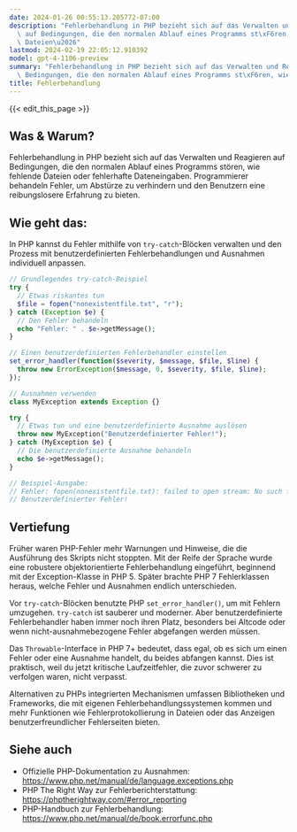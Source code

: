```yaml
---
date: 2024-01-26 00:55:13.205772-07:00
description: "Fehlerbehandlung in PHP bezieht sich auf das Verwalten und Reagieren\
  \ auf Bedingungen, die den normalen Ablauf eines Programms st\xF6ren, wie fehlende\
  \ Dateien\u2026"
lastmod: 2024-02-19 22:05:12.910392
model: gpt-4-1106-preview
summary: "Fehlerbehandlung in PHP bezieht sich auf das Verwalten und Reagieren auf\
  \ Bedingungen, die den normalen Ablauf eines Programms st\xF6ren, wie fehlende Dateien\u2026"
title: Fehlerbehandlung
---
```


{{< edit_this_page >}}

## Was & Warum?
Fehlerbehandlung in PHP bezieht sich auf das Verwalten und Reagieren auf Bedingungen, die den normalen Ablauf eines Programms stören, wie fehlende Dateien oder fehlerhafte Dateneingaben. Programmierer behandeln Fehler, um Abstürze zu verhindern und den Benutzern eine reibungslosere Erfahrung zu bieten.

## Wie geht das:
In PHP kannst du Fehler mithilfe von `try-catch`-Blöcken verwalten und den Prozess mit benutzerdefinierten Fehlerbehandlungen und Ausnahmen individuell anpassen.

```php
// Grundlegendes try-catch-Beispiel
try {
  // Etwas riskantes tun
  $file = fopen("nonexistentfile.txt", "r");
} catch (Exception $e) {
  // Den Fehler behandeln
  echo "Fehler: " . $e->getMessage();
}

// Einen benutzerdefinierten Fehlerbehandler einstellen
set_error_handler(function($severity, $message, $file, $line) {
  throw new ErrorException($message, 0, $severity, $file, $line);
});

// Ausnahmen verwenden
class MyException extends Exception {}

try {
  // Etwas tun und eine benutzerdefinierte Ausnahme auslösen
  throw new MyException("Benutzerdefinierter Fehler!");
} catch (MyException $e) {
  // Die benutzerdefinierte Ausnahme behandeln
  echo $e->getMessage();
}

// Beispiel-Ausgabe:
// Fehler: fopen(nonexistentfile.txt): failed to open stream: No such file or directory
// Benutzerdefinierter Fehler!
```

## Vertiefung
Früher waren PHP-Fehler mehr Warnungen und Hinweise, die die Ausführung des Skripts nicht stoppten. Mit der Reife der Sprache wurde eine robustere objektorientierte Fehlerbehandlung eingeführt, beginnend mit der Exception-Klasse in PHP 5. Später brachte PHP 7 Fehlerklassen heraus, welche Fehler und Ausnahmen endlich unterschieden.

Vor `try-catch`-Blöcken benutzte PHP `set_error_handler()`, um mit Fehlern umzugehen. `try-catch` ist sauberer und moderner. Aber benutzerdefinierte Fehlerbehandler haben immer noch ihren Platz, besonders bei Altcode oder wenn nicht-ausnahmebezogene Fehler abgefangen werden müssen.

Das `Throwable`-Interface in PHP 7+ bedeutet, dass egal, ob es sich um einen Fehler oder eine Ausnahme handelt, du beides abfangen kannst. Dies ist praktisch, weil du jetzt kritische Laufzeitfehler, die zuvor schwerer zu verfolgen waren, nicht verpasst.

Alternativen zu PHPs integrierten Mechanismen umfassen Bibliotheken und Frameworks, die mit eigenen Fehlerbehandlungssystemen kommen und mehr Funktionen wie Fehlerprotokollierung in Dateien oder das Anzeigen benutzerfreundlicher Fehlerseiten bieten.

## Siehe auch
- Offizielle PHP-Dokumentation zu Ausnahmen: https://www.php.net/manual/de/language.exceptions.php
- PHP The Right Way zur Fehlerberichterstattung: https://phptherightway.com/#error_reporting
- PHP-Handbuch zur Fehlerbehandlung: https://www.php.net/manual/de/book.errorfunc.php
